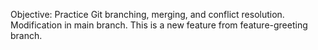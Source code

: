 Objective: Practice Git branching, merging, and conflict resolution.
Modification in main branch.
This is a new feature from feature-greeting branch.



